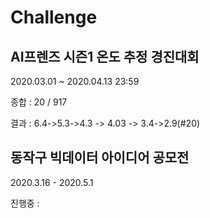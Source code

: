 # Challenge

## AI프렌즈 시즌1 온도 추정 경진대회

2020.03.01 ~ 2020.04.13 23:59

종합 :  20 / 917

결과 : 6.4->5.3->4.3 -> 4.03 -> 3.4->2.9(#20)



## 동작구 빅데이터 아이디어 공모전

2020.3.16 - 2020.5.1

진행중 :